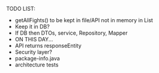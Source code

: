 TODO LIST:
- getAllFights() to be kept in file/API not in memory in List
- Keep it in DB?
- If DB then DTOs, service, Repository, Mapper
- ON THIS DAY...
- API returns responseEntity
- Security layer?
- package-info.java
- architecture tests
